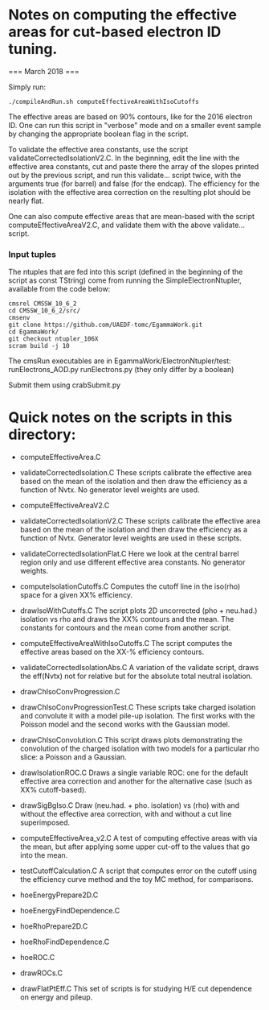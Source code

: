 # Notes on computing the effective areas for cut-based electron ID tuning.

=== March 2018 ===

   Simply run:

```
./compileAndRun.sh computeEffectiveAreaWithIsoCutoffs
```

The effective areas are based on 90% contours, like for 
the 2016 electron ID. One can run this script in "verbose"
mode and on a smaller event sample by changing the appropriate
boolean flag in the script.

To validate the effective area constants, use the script
validateCorrectedIsolationV2.C. In the beginning, edit the
line with the effective area constants, cut and paste there
the array of the slopes printed out by the previous script,
and run this validate... script twice, with the arguments true (for barrel)
and false (for the endcap). The efficiency for the isolation with
the effective area correction on the resulting plot should be nearly flat.

One can also compute effective areas that are mean-based with the
script computeEffectiveAreaV2.C, and validate them with the above validate...
script.


### Input tuples
The ntuples that are fed into this script (defined in the beginning
of the script as const TString) come from running the SimpleElectronNtupler,
available from the code below:

```
cmsrel CMSSW_10_6_2
cd CMSSW_10_6_2/src/
cmsenv
git clone https://github.com/UAEDF-tomc/EgammaWork.git
cd EgammaWork/
git checkout ntupler_106X
scram build -j 10
```

The cmsRun executables are in EgammaWork/ElectronNtupler/test:
runElectrons_AOD.py
runElectrons.py
(they only differ by a boolean)

Submit them using crabSubmit.py



# Quick notes on the scripts in this directory:

- computeEffectiveArea.C
- validateCorrectedIsolation.C
     These scripts calibrate the effective area based on the mean of the
     isolation and then draw the efficiency as a function of Nvtx.
     No generator level weights are used.

- computeEffectiveAreaV2.C
- validateCorrectedIsolationV2.C
     These scripts calibrate the effective area based on the mean of the
     isolation and then draw the efficiency as a function of Nvtx.
     Generator level weights are used in these scripts.

- validateCorrectedIsolationFlat.C
     Here we look at the central barrel region only and use different effective
     area constants.
     No generator weights.

- computeIsolationCutoffs.C
     Computes the cutoff line in the iso(rho) space for a given
     XX% efficiency.

- drawIsoWithCutoffs.C
     The script plots 2D uncorrected (pho + neu.had.) isolation vs rho
     and draws the XX% contours and the mean. The constants for contours 
     and the mean come from another script.

- computeEffectiveAreaWithIsoCutoffs.C
     The script computes the effective areas based on the XX-% efficiency contours.

- validateCorrectedIsolationAbs.C
     A variation of the validate script, draws the eff(Nvtx)
     not for relative but for the absolute total neutral isolation.

- drawChIsoConvProgression.C
- drawChIsoConvProgressionTest.C
     These scripts take charged isolation and convolute it with 
     a model pile-up isolation. The first works with the Poisson model
     and the second works with the Gaussian model.

- drawChIsoConvolution.C
     This script draws plots demonstrating the convolution of the
     charged isolation with two models for a particular rho slice:
     a Poisson and a Gaussian.

- drawIsolationROC.C
    Draws a single variable ROC: one for the default effective area
    correction and another for the alternative case (such as XX% cutoff-based).

- drawSigBgIso.C
    Draw (neu.had. + pho. isolation) vs (rho) with and without the effective
    area correction, with and without a cut line superimposed.

- computeEffectiveArea_v2.C
    A test of computing effective areas with via the mean, but
    after applying some upper cut-off to the values that go into the mean.

- testCutoffCalculation.C
    A script that computes error on the cutoff using the efficiency curve method
    and the toy MC method, for comparisons.

- hoeEnergyPrepare2D.C
- hoeEnergyFindDependence.C
- hoeRhoPrepare2D.C
- hoeRhoFindDependence.C
- hoeROC.C
- drawROCs.C
- drawFlatPtEff.C
    This set of scripts is for studying H/E cut dependence on energy
    and pileup.


